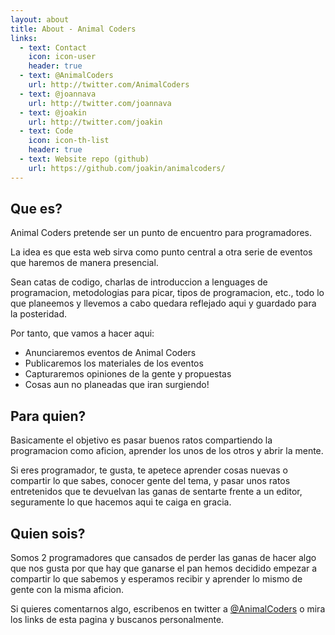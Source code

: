 ```yaml
---
layout: about
title: About - Animal Coders
links:
  - text: Contact
    icon: icon-user
    header: true
  - text: @AnimalCoders
    url: http://twitter.com/AnimalCoders
  - text: @joannava
    url: http://twitter.com/joannava
  - text: @joakin
    url: http://twitter.com/joakin
  - text: Code
    icon: icon-th-list
    header: true
  - text: Website repo (github)
    url: https://github.com/joakin/animalcoders/
---
```


Que es?
-------

Animal Coders pretende ser un punto de encuentro para programadores.

La idea es que esta web sirva como punto central a otra serie de eventos que
haremos de manera presencial.

Sean catas de codigo, charlas de introduccion a lenguages de programacion,
metodologias para picar, tipos de programacion, etc., todo lo que planeemos
y llevemos a cabo quedara reflejado aqui y guardado para la posteridad.

Por tanto, que vamos a hacer aqui:

* Anunciaremos eventos de Animal Coders
* Publicaremos los materiales de los eventos
* Capturaremos opiniones de la gente y propuestas
* Cosas aun no planeadas que iran surgiendo!

Para quien?
-----------

Basicamente el objetivo es pasar buenos ratos compartiendo la programacion como
aficion, aprender los unos de los otros y abrir la mente.

Si eres programador, te gusta, te apetece aprender cosas nuevas o compartir lo
que sabes, conocer gente del tema, y pasar unos ratos entretenidos que te
devuelvan las ganas de sentarte frente a un editor, seguramente lo que hacemos
aqui te caiga en gracia.

Quien sois?
-----------

Somos 2 programadores que cansados de perder las ganas de hacer algo que nos
gusta por que hay que ganarse el pan hemos decidido empezar a compartir lo que
sabemos y esperamos recibir y aprender lo mismo de gente con la misma aficion.

Si quieres comentarnos algo, escribenos en twitter
a [@AnimalCoders](http://twitter.com/AnimalCoders) o mira los links de esta
pagina y buscanos personalmente.




